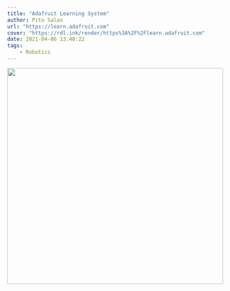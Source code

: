 ```yaml
---
title: "Adafruit Learning System"
author: Pito Salas
url: "https://learn.adafruit.com" 
cover: "https://rdl.ink/render/https%3A%2F%2Flearn.adafruit.com" 
date: 2021-04-06 13:40:22
tags:
    - Robotics
---
```

<img src=https://rdl.ink/render/https%3A%2F%2Flearn.adafruit.com width="500">


